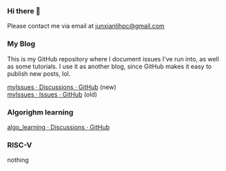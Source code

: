 ### Hi there 👋
Please contact me via email at junxianlihpc@gmail.com
<!--ljx.1024@outlook.com-->

### My Blog
<!--
~~[my github blog](https://lei-daqq.github.io/)~~ (I don't use this now.)
-->

This is my GitHub repository where I document issues I've run into, as well as some tutorials. I use it as another blog, since GitHub makes it easy to publish new posts, lol.

<!--
</br>
<a href='https://github.com/Lei-DaQQ/myIssues/discussions'>Lei-DaQQ/myIssues · Discussions · GitHub</a>
</br>
<a href='https://github.com/Lei-DaQQ/myIssues/issues'>Issues · Lei-DaQQ/myIssues</a>
-->

<a href='https://github.com/junxian-li-hpc/myIssues/discussions'>myIssues · Discussions · GitHub</a> (new)
</br>
<a href='https://github.com/junxian-li-hpc/myIssues/issues'>myIssues · Issues · GitHub</a> (old)


### Algorighm learning
<!--
<a href='https://github.com/Lei-DaQQ/algo_learning/discussions'>Lei-DaQQ/algo_learning · Discussions · GitHub</a>
-->
<a href='https://github.com/junxian-li-hpc/algo_learning/discussions'>algo_learning · Discussions · GitHub</a>

### RISC-V
<!--
If you are learning RISC-V, please feel free to join our Telegram group(~~there are not many people in the group~~): t.me/riscvshare </br>
-->
nothing





<!--
**如果你在学习RISC-V,欢迎加入我们的电报群(~~没有几个人~~): https://t.me/riscvshare**
**Lei-DaQQ/Lei-DaQQ** is a ✨ _special_ ✨ repository because its `README.md` (this file) appears on your GitHub profile.
Here are some ideas to get you started:

- 🔭 I’m currently working on ...
- 🌱 I’m currently learning ...
- 👯 I’m looking to collaborate on ...
- 🤔 I’m looking for help with ...
- 💬 Ask me about ...
- 📫 How to reach me: ...
- 😄 Pronouns: ...
- ⚡ Fun fact: ...
-->
